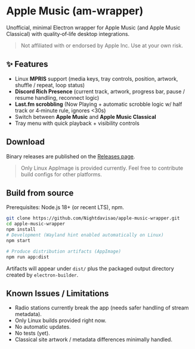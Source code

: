# Apple Music (am-wrapper)

Unofficial, minimal Electron wrapper for Apple Music (and Apple Music Classical) with quality‑of‑life desktop integrations.

> Not affiliated with or endorsed by Apple Inc. Use at your own risk.

## ✨ Features

* Linux **MPRIS** support (media keys, tray controls, position, artwork, shuffle / repeat, loop status)
* **Discord Rich Presence** (current track, artwork, progress bar, pause / resume handling, reconnect logic)
* **Last.fm scrobbling** (Now Playing + automatic scrobble logic w/ half track or 4‑minute rule, ignores <30s)
* Switch between **Apple Music** and **Apple Music Classical**
* Tray menu with quick playback + visibility controls

## Download

Binary releases are published on the [Releases page](https://github.com/Nightdavisao/apple-music-wrapper/releases).

> Only Linux AppImage is provided currently. Feel free to contribute build configs for other platforms.

## Build from source

Prerequisites: Node.js 18+ (or recent LTS), npm.

```bash
git clone https://github.com/Nightdavisao/apple-music-wrapper.git
cd apple-music-wrapper
npm install
# Development (Wayland hint enabled automatically on Linux)
npm start

# Produce distribution artifacts (AppImage)
npm run app:dist
```

Artifacts will appear under `dist/` plus the packaged output directory created by `electron-builder`.

## Known Issues / Limitations

* Radio stations currently break the app (needs safer handling of stream metadata).
* Only Linux builds provided right now.
* No automatic updates.
* No tests (yet).
* Classical site artwork / metadata differences minimally handled.
